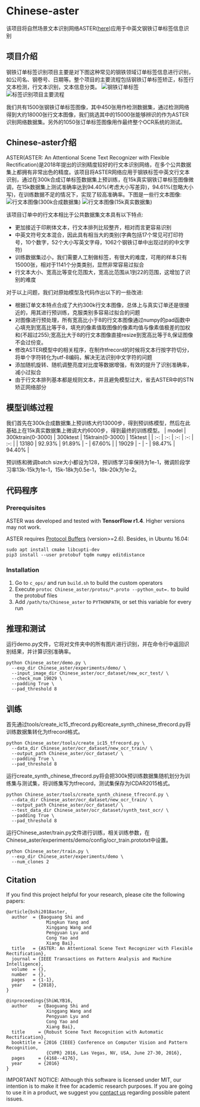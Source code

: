 # Chinese-aster
该项目将自然场景文本识别网络ASTER([here](https://ieeexplore.ieee.org/abstract/document/8395027/))应用于中英文钢铁订单标签信息识别

## 项目介绍
钢铁订单标签识别项目主要是对下图这种常见的钢铁领域订单标签信息进行识别，如公司名、钢卷号、日期等。整个项目的主要流程包括钢铁订单标签矫正，标签行文本检测，行文本识别，文本信息分类。
![](/相关图片/钢铁订单.jpg "钢铁订单标签")
![](/相关图片/钢铁订单标签识别流程.jpg "标签识别项目主要流程")

我们共有1500张钢铁订单标签图像，其中450张用作检测数据集，通过检测网络得到大约18000张行文本图像，我们挑选其中的15000张能够辨识的作为ASTER识别网络数据集。另外的1050张订单标签图像用作最终整个OCR系统的测试。

## Chinese-aster介绍
ASTER(ASTER: An Attentional Scene Text Recognizer with Flexible Rectification)是2018年提出的识别精度较好的行文本识别网络，在多个公共数据集上都拥有非常出色的精度。该项目将ASTER网络应用于钢铁标签中英文行文本识别，通过在300k合成订单标签数据集上预训练，在15k真实钢铁订单标签图像微调，在15k数据集上测试准确率达到94.40%(考虑大小写差异)，94.61%(忽略大小写)，在训练数据不足的情况下，实现了较高准确率。下图是一些行文本图像:
![](/相关图片/行文本图像300k合成数据集.jpg "行文本图像(300k合成数据集)")
![](/相关图片/行文本图像15k真实数据集.jpg "行文本图像(15k真实数据集)")

该项目订单中的行文本相比于公共数据集文本具有以下特点:
 - 更加接近于印刷体文本，行文本排列比较整齐，相对而言更容易识别
 - 中英文符号文本混合，因此具有相当大的类别(字典包括17个常见可打印符号，10个数字，52个大小写英文字母，1062个钢铁订单中出现过的的中文字符)
 - 训练数据集过小，我们需要人工制做标签，有很大的难度，可用的样本只有15000张，相对于1141个分类类别，显然非常容易过拟合
 - 行文本大小、宽高比等变化范围大，宽高比范围从1到22的范围，这增加了识别的难度

对于以上问题，我们对原始模型及代码作出以下的一些改进:
 - 根据订单文本特点合成了大约300k行文本图像，总体上与真实订单还是很接近的，用其进行预训练，克服类别多容易过拟合的问题
 - 对图像进行预处理，所有宽高比小于8的行文本图像通过numpy的pad函数中心填充到宽高比等于8，填充的像素值取图像的像素均值与像素值极差的加权和(不超过255);宽高比大于8的行文本图像直接resize到宽高比等于8,保证图像不会过份变。
 - 修改ASTER模型中的相关程序，在制作tfrecord的时候将文本行按字符切分，将单个字符转化为utf-8编码，解决无法识别中文字符的问题
 - 添加随机旋转、随机调整亮度对比度等数据增强，有效的提升了识别准确率，减小过拟合
 - 由于行文本排列基本都是规则文本，并且避免模型过大，省去ASTER中的STN矫正网络部分

## 模型训练过程
我们首先在300k合成数据集上预训练大约13000步，得到预训练模型，然后在此基础上在15k真实数据集上微调大约6000步，得到最终的训练模型。
| model | 300ktrain(0-3000) | 300ktest | 15ktrain(0-3000) | 15ktest |
| :-: | :-: | :-: | :-: | :-: |
| 13180 | 92.93% | 91.89% | - | 67.60% |
| 19029 | - | - | 98.47% | 94.40% |

预训练和微调batch size大小都设为128，预训练学习率保持为1e-1，微调阶段学习率13k-15k为1e-1，15k-18k为0.5e-1，18k-20k为1e-2。

## 代码程序
### Prerequisites
ASTER was developed and tested with **TensorFlow r1.4**. Higher versions may not work.

ASTER requires [Protocol Buffers](https://github.com/google/protobuf) (version>=2.6). Besides, in Ubuntu 16.04:
```
sudo apt install cmake libcupti-dev
pip3 install --user protobuf tqdm numpy editdistance
```

### Installation
  1. Go to `c_ops/` and run `build.sh` to build the custom operators
  2. Execute `protoc Chinese_aster/protos/*.proto --python_out=.` to build the protobuf files
  3. Add `/path/to/Chinese_aster` to `PYTHONPATH`, or set this variable for every run

## 推理和测试
运行demo.py文件，它将对文件夹中的所有图片进行识别，并在命令行中返回识别结果，并计算识别准确率。
```
python Chinese_aster/demo.py \
  --exp_dir Chinese_aster/experiments/demo/ \
  --input_image_dir Chinese_aster/ocr_dataset/new_ocr_test/ \
  --check_num 19029 \
  --padding True \
  --pad_threshold 8
```

## 训练
首先通过tools/create_ic15_tfrecord.py和create_synth_chinese_tfrecord.py将训练数据集转化为tfrecord格式。
```
python Chinese_aster/tools/create_ic15_tfrecord.py \
  --data_dir Chinese_aster/ocr_dataset/new_ocr_train/ \
  --output_path Chinese_aster/ocr_dataset/ \
  --padding True \
  --pad_threshold 8
```
运行create_synth_chinese_tfrecord.py将会把300k预训练数据集随机划分为训练集与测试集，将训练集写为tfrecord，测试集保存为ICDAR2015格式。
```
python Chinese_aster/tools/create_synth_chinese_tfrecord.py \
  --data_dir Chinese_aster/ocr_dataset/new_ocr_train/ \
  --output_path Chinese_aster/ocr_dataset/ \
  --test_data_dir Chinese_aster/ocr_dataset/synth_test_ocr/ \
  --padding True \
  --pad_threshold 8
```
运行Chinese_aster/train.py文件进行训练，相关训练参数，在Chinese_aster/experiments/demo/config/ocr_train.prototxt中设置。
```
python Chinese_aster/train.py \
  --exp_dir Chinese_aster/experiments/demo \
  --num_clones 2
```

## Citation

If you find this project helpful for your research, please cite the following papers:

```
@article{bshi2018aster,
  author  = {Baoguang Shi and
               Mingkun Yang and
               Xinggang Wang and
               Pengyuan Lyu and
               Cong Yao and
               Xiang Bai},
  title   = {ASTER: An Attentional Scene Text Recognizer with Flexible Rectification},
  journal = {IEEE Transactions on Pattern Analysis and Machine Intelligence}, 
  volume  = {}, 
  number  = {}, 
  pages   = {1-1},
  year    = {2018}, 
}

@inproceedings{ShiWLYB16,
  author    = {Baoguang Shi and
               Xinggang Wang and
               Pengyuan Lyu and
               Cong Yao and
               Xiang Bai},
  title     = {Robust Scene Text Recognition with Automatic Rectification},
  booktitle = {2016 {IEEE} Conference on Computer Vision and Pattern Recognition,
               {CVPR} 2016, Las Vegas, NV, USA, June 27-30, 2016},
  pages     = {4168--4176},
  year      = {2016}
}
```

IMPORTANT NOTICE: Although this software is licensed under MIT, our intention is to make it free for academic research purposes. If you are going to use it in a product, we suggest you [contact us](xbai@hust.edu.cn) regarding possible patent issues.
